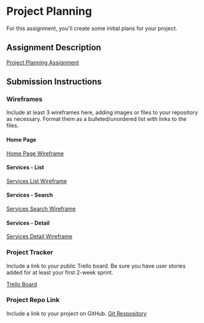 # Project Planning
For this assignment, you'll create some initial plans for your project.

## Assignment Description
[Project Planning Assignment](https://education.launchcode.org/liftoff/modules/assignments/project-planning)

## Submission Instructions

### Wireframes

Include at least 3 wireframes here, adding images or files to your repository as necessary. Format them as a bulleted/unordered list with links to the files.

#### Home Page
[Home Page Wireframe](https://trello.com/1/cards/6195e9917b8f9d691623e3e0/attachments/61aaa63d75f87e62cb9edb9d/previews/61aaa63e75f87e62cb9edba4/download/home.PNG.png)

#### Services - List
[Services List Wireframe](https://trello.com/1/cards/6195e9a480e00f629bdee2c2/attachments/61aaa6906da1a4840c336d9c/previews/61aaa6916da1a4840c336da2/download/list.PNG.png)

#### Services - Search
[Services Search Wireframe](https://trello.com/1/cards/6195ea18f354b42d349a641d/attachments/61aaa6e2e6c8cb1b44b350ce/previews/61aaa6e3e6c8cb1b44b350d9/download/search.PNG.png)

#### Services - Detail
[Services Detail Wireframe](https://trello.com/1/cards/6195ea18f354b42d349a641d/attachments/61aaaa04fdd2578897b5bbac/previews/61aaaa05fdd2578897b5bbc1/download/search.PNG.png)

### Project Tracker

Include a link to your public Trello board. Be sure you have user stories added for at least your first 2-week sprint.

[Trello Board](https://trello.com/b/5Xxgb7jK/liftoff-2021)

### Project Repo Link

Include a link to your project on GitHub.
[Git Respository](www.github.com/kellymgerstner/LiftOff-Project)

